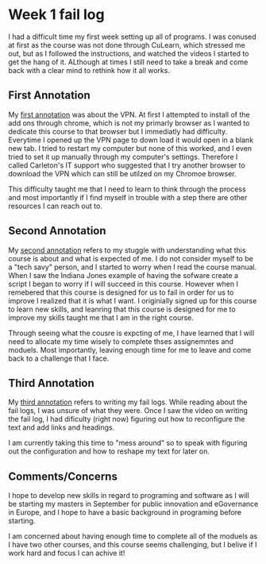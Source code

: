 # Week 1 fail log
I had a difficult time my first week setting up all of programs. I was conused at first as the course was not done through CuLearn, which stressed me out, but as I followed the instructions, and watched the videos I started to get the hang of it. ALthough at times I still need to take a break and come back with a clear mind to rethink how it all works.    

## First Annotation
My [first annotation](https://hyp.is/dTBuvnLPEemAfWuhx_o6qg/workbook.craftingdigitalhistory.ca/introduction/crafting-digital-history/) was about the VPN. At first I attempted to install of the add ons through chrome, which is not my primarly browser as I wanted to dedicate this course to that browser but I immediatly had difficulty. Everytime I opened up the VPN page to down load it would open in a blank new tab. I tried to restart my computer but none of this worked, and I even tried to set it up manually through my computer's settings. Therefore I called Carleton's IT support who suggested that I try another browser to download the VPN which can still be utilzed on my Chromoe browser.

This difficulty taught me that I need to learn to think through the process and most importantly if I find myself in trouble with a step there are other resources I can reach out to.  

## Second Annotation
My [second annotation](https://hyp.is/JDXa0HLPEemiBXe8GBvFcg/github.com/shawngraham/example-faillog-hist3814) refers to my stuggle with understanding what this course is about and what is expected of me. I do not consider myself to be a "tech savy" person, and I started to worry when I read the course manual. When I saw the Indiana Jones example of having the sofware create a script I began to worry if I will succeed in this course. However when I remebered that this course is designed for us to fail in order for us to improve I realized that it is what I want. I originially signed up for this course to learn new skills, and leanring that this course is designed for me to improve my skills taught me that I am in the right course. 

Through seeing what the cousre is expcting of me, I have learned that I will need to allocate my time wisely to complete thses assignemntes and moduels. Most importantly, leaving enough time for me to leave and come back to a challenge that I face. 

## Third Annotation
My [third annotation](https://hyp.is/TYENanLKEemLYPMCVFiYfQ/workbook.craftingdigitalhistory.ca/introduction/crafting-digital-history/) refers to writing my fail logs. While reading about the fail logs, I was unsure of what they were. Once I saw the video on writing the fail log, I had dificulty (right now) figuring out how to reconfigure the text and add links and headings.

I am currently taking this time to "mess around" so to speak with figuring out the configuration and how to reshape my text for later on.

## Comments/Concerns

I hope to develop new skills in regard to programing and software as I will be starting my masters in September for public innovation and eGovernance in Europe, and I hope to have a basic background in programing before starting. 

I am concerned about having enough time to complete all of the moduels as I have two other courses, and this course seems challenging, but I belive if I work hard and focus I can achive it!
